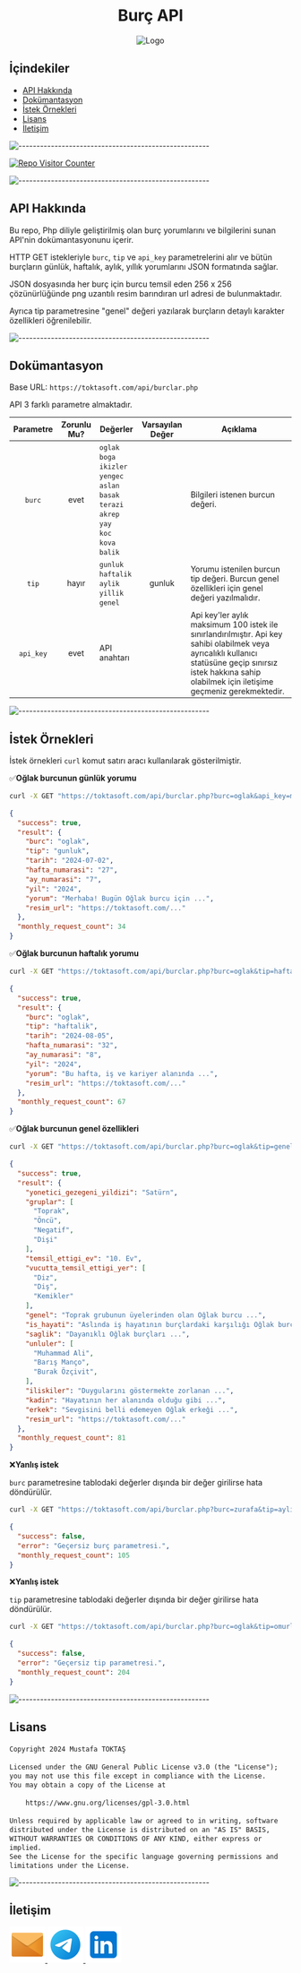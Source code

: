 <h1 align="center">Burç API</h1>

<div align=center>
  <img src="./Readme%20Resources/Burç API Logo.png" alt="Logo" width="120" heigh="120"/>
</div>

## **İçindekiler**

- [API Hakkında](#api-hakkında)
- [Dokümantasyon](#dokümantasyon)
- [İstek Örnekleri](#i̇stek-örnekleri)
- [Lisans](#lisans)
- [İletişim](#i̇letişim)


![-----------------------------------------------------](./Readme%20Resources/Çizgi.png)

<a href="https://github.com/mustafatoktas/W.BE_RepoVisitorCounterAPI" target="_blank"> <img src="https://toktasoft.com/api/github/repo-visitor-counter.php?repo=ghb8jc6vnp4tmx7&show_repo_name=1&show_date=1&show_brand=0" alt="Repo Visitor Counter"/> </a>


![-----------------------------------------------------](./Readme%20Resources/Çizgi.png)

## API Hakkında

Bu repo, Php diliyle geliştirilmiş olan burç yorumlarını ve bilgilerini sunan
API'nin dokümantasyonunu içerir.

HTTP GET istekleriyle `burc`, `tip` ve `api_key` parametrelerini alır ve bütün burçların
günlük, haftalık, aylık, yıllık yorumlarını JSON formatında sağlar.

JSON dosyasında her burç için burcu temsil eden 256 x 256 çözünürlüğünde png uzantılı resim barındıran url adresi de bulunmaktadır.

Ayrıca tip parametresine "genel" değeri yazılarak burçların detaylı karakter özellikleri öğrenilebilir.


![-----------------------------------------------------](./Readme%20Resources/Çizgi.png)

## Dokümantasyon

Base URL: `https://toktasoft.com/api/burclar.php`

API 3 farklı parametre almaktadır.

| Parametre                       | Zorunlu Mu?                 | Değerler                                                                                                                       | Varsayılan Değer             | Açıklama                         |
| ------------------------------- | --------------------------- | ------------------------------------------------------------------------------------------------------------------------------ | ---------------------------- | -------------------------------- |
| <p align="center">`burc`</p>    | <p align="center">evet</p>  | `oglak`<br>`boga`<br>`ikizler`<br>`yengec`<br>`aslan`<br>`basak`<br>`terazi`<br>`akrep`<br>`yay`<br>`koc`<br>`kova`<br>`balik` |                              | Bilgileri istenen burcun değeri. |   
| <p align="center">`tip`</p>     | <p align="center">hayır</p> | `gunluk`<br>`haftalik`<br>`aylik`<br>`yillik`<br>`genel`                                                                       | <p align="center">gunluk</p> | Yorumu istenilen burcun tip değeri. Burcun genel özellikleri için genel değeri yazılmalıdır.                                                                                                                    |
| <p align="center">`api_key`</p> | <p align="center">evet</p>  | API anahtarı                                                                                                                   |                              | Api key'ler aylık maksimum 100 istek ile sınırlandırılmıştır. Api key sahibi olabilmek veya ayrıcalıklı kullanıcı statüsüne geçip sınırsız istek hakkına sahip olabilmek için iletişime geçmeniz gerekmektedir. |


![-----------------------------------------------------](./Readme%20Resources/Çizgi.png)

## İstek Örnekleri

İstek örnekleri `curl` komut satırı aracı kullanılarak gösterilmiştir.

✅**Oğlak burcunun günlük yorumu**

```sh
curl -X GET "https://toktasoft.com/api/burclar.php?burc=oglak&api_key=myapikey"
```

```json
{
  "success": true,
  "result": {
    "burc": "oglak",
    "tip": "gunluk",
    "tarih": "2024-07-02",
    "hafta_numarasi": "27",
    "ay_numarasi": "7",
    "yil": "2024",
    "yorum": "Merhaba! Bugün Oğlak burcu için ...",
    "resim_url": "https://toktasoft.com/..."
  },
  "monthly_request_count": 34
}
```

✅**Oğlak burcunun haftalık yorumu**

```sh
curl -X GET "https://toktasoft.com/api/burclar.php?burc=oglak&tip=haftalik&api_key=myapikey"
```

```json
{
  "success": true,
  "result": {
    "burc": "oglak",
    "tip": "haftalik",
    "tarih": "2024-08-05",
    "hafta_numarasi": "32",
    "ay_numarasi": "8",
    "yil": "2024",
    "yorum": "Bu hafta, iş ve kariyer alanında ...",
    "resim_url": "https://toktasoft.com/..."
  },
  "monthly_request_count": 67
}
```

✅**Oğlak burcunun genel özellikleri**

```sh
curl -X GET "https://toktasoft.com/api/burclar.php?burc=oglak&tip=genel&api_key=myapikey"
```

```json
{
  "success": true,
  "result": {
    "yonetici_gezegeni_yildizi": "Satürn",
    "gruplar": [
      "Toprak",
      "Öncü",
      "Negatif",
      "Dişi"
    ],
    "temsil_ettigi_ev": "10. Ev",
    "vucutta_temsil_ettigi_yer": [
      "Diz",
      "Diş",
      "Kemikler"
    ],
    "genel": "Toprak grubunun üyelerinden olan Oğlak burcu ...",
    "is_hayati": "Aslında iş hayatının burçlardaki karşılığı Oğlak burcudur ...",
    "saglik": "Dayanıklı Oğlak burçları ...",
    "unluler": [
      "Muhammad Ali",
      "Barış Manço",
      "Burak Özçivit",
    ],
    "iliskiler": "Duygularını göstermekte zorlanan ...",
    "kadin": "Hayatının her alanında olduğu gibi ...",
    "erkek": "Sevgisini belli edemeyen Oğlak erkeği ...",
    "resim_url": "https://toktasoft.com/..."
  },
  "monthly_request_count": 81
}
```

❌**Yanlış istek**

`burc` parametresine tablodaki değerler dışında bir değer girilirse hata döndürülür.

```sh
curl -X GET "https://toktasoft.com/api/burclar.php?burc=zurafa&tip=aylik&api_key=myapikey"
```

```json
{
  "success": false,
  "error": "Geçersiz burç parametresi.",
  "monthly_request_count": 105
}
```

❌**Yanlış istek**

`tip` parametresine tablodaki değerler dışında bir değer girilirse hata döndürülür.

```sh
curl -X GET "https://toktasoft.com/api/burclar.php?burc=oglak&tip=omurluk&api_key=myapikey"
```

```json
{
  "success": false,
  "error": "Geçersiz tip parametresi.",
  "monthly_request_count": 204
}
```


![-----------------------------------------------------](./Readme%20Resources/Çizgi.png)

## Lisans
    Copyright 2024 Mustafa TOKTAŞ

    Licensed under the GNU General Public License v3.0 (the "License");
    you may not use this file except in compliance with the License.
    You may obtain a copy of the License at

        https://www.gnu.org/licenses/gpl-3.0.html

    Unless required by applicable law or agreed to in writing, software
    distributed under the License is distributed on an "AS IS" BASIS,
    WITHOUT WARRANTIES OR CONDITIONS OF ANY KIND, either express or implied.
    See the License for the specific language governing permissions and
    limitations under the License.


![-----------------------------------------------------](./Readme%20Resources/Çizgi.png)

## İletişim

<a href="mailto:info@mustafatoktas.com"              target="_blank"> <img src="./Readme Resources/İletişim/Mail.png"     alt="Mail"     width="64" heigh="64"/> </a>
<a href="https://t.me/mustafatoktas00"               target="_blank"> <img src="./Readme Resources/İletişim/Telegram.png" alt="Telegram" width="64" heigh="64"/> </a>
<a href="https://www.linkedin.com/in/mustafatoktas/" target="_blank"> <img src="./Readme Resources/İletişim/LinkedIn.png" alt="LinkedIn" width="64" heigh="64"/> </a>
